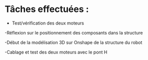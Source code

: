 # Tâches effectuées :
- Test/vérification des deux moteurs

-Réflexion sur le positionnement des composants dans la structure

-Début de la modélisation 3D sur Onshape de la structure du robot

-Cablage et test des deux moteurs avec le pont H 